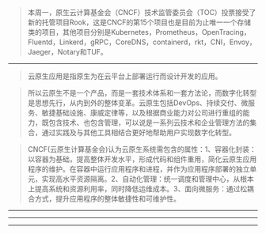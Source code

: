 > 本周一，原生云计算基金会（CNCF）技术监管委员会（TOC）投票接受了新的托管项目Rook，这是CNCF的第15个项目也是目前为止唯一一个存储类的项目，其他项目分别是Kubernetes，Prometheus，OpenTracing，Fluentd，Linkerd，gRPC，CoreDNS，containerd，rkt，CNI，Envoy，Jaeger，Notary和TUF。

---

> 云原生应用是指原生为在云平台上部署运行而设计开发的应用。

> 所以云原生不是一个产品，而是一套技术体系和一套方法论，而数字化转型是思想先行，从内到外的整体变革。云原生包括DevOps、持续交付、微服务、敏捷基础设施、康威定律等，以及根据商业能力对公司进行重组的能力，既包含技术、也包含管理，可以说是一系列云技术和企业管理方法的集合，通过实践及与其他工具相结合更好地帮助用户实现数字化转型。  

> CNCF(云原生计算基金会)认为云原生系统需包含的属性：1、容器化封装：以容器为基础，提高整体开发水平，形成代码和组件重用，简化云原生应用程序的维护。在容器中运行应用程序和进程，并作为应用程序部署的独立单元，实现高水平资源隔离。2、自动化管理：统一调度和管理中心，从根本上提高系统和资源利用率，同时降低运维成本。3、面向微服务：通过松耦合方式，提升应用程序的整体敏捷性和可维护性。


---


---


---